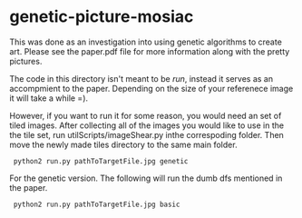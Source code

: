 # genetic-picture-mosiac

This was done as an investigation into using genetic algorithms to create art. Please see the paper.pdf file for more information along with the pretty pictures.

The code in this directory isn't meant to be *run*, instead it serves as an accompmient to the paper.
Depending on the size of your referenece image it will take a while =).

However, if you want to run it for some reason, you would need an set of tiled images. After collecting all of the images you would like to use in the the tile set, run utilScripts/imageShear.py inthe correspoding folder. Then move the newly made tiles directory to the same main folder.

```
 python2 run.py pathToTargetFile.jpg genetic
```
For the genetic version. The following will run the dumb dfs mentioned in the paper. 
```
 python2 run.py pathToTargetFile.jpg basic
```
